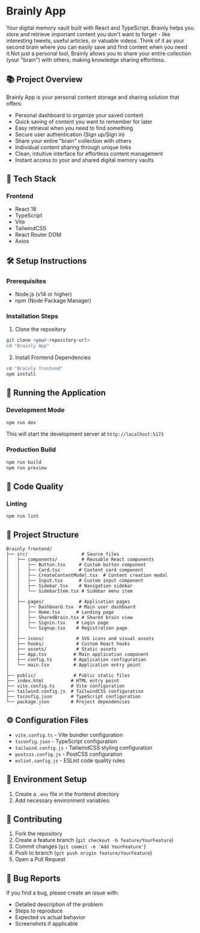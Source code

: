 # Brainly App

Your digital memory vault built with React and TypeScript. Brainly helps you store and retrieve important content you don't want to forget - like interesting tweets, useful articles, or valuable videos. Think of it as your second brain where you can easily save and find content when you need it.Not just a personal tool, Brainly allows you to share your entire collection (your "brain") with others, making knowledge sharing effortless.

## 📚 Project Overview

Brainly App is your personal content storage and sharing solution that offers:
- Personal dashboard to organize your saved content
- Quick saving of content you want to remember for later
- Easy retrieval when you need to find something
- Secure user authentication (Sign up/Sign in)
- Share your entire "brain" collection with others
- Individual content sharing through unique links
- Clean, intuitive interface for effortless content management
- Instant access to your and shared digital memory vaults

## 🚀 Tech Stack

### Frontend
- React 18
- TypeScript
- Vite
- TailwindCSS
- React Router DOM
- Axios

## 🛠️ Setup Instructions

### Prerequisites
- Node.js (v14 or higher)
- npm (Node Package Manager)

### Installation Steps

1. Clone the repository
```bash
git clone <your-repository-url>
cd "Brainly App"
```

2. Install Frontend Dependencies
```bash
cd "Brainly frontend"
npm install
```

## 🚀 Running the Application

### Development Mode
```bash
npm run dev
```
This will start the development server at `http://localhost:5173`

### Production Build
```bash
npm run build
npm run preview
```

## 🧪 Code Quality

### Linting
```bash
npm run lint
```

## 📁 Project Structure

```
Brainly frontend/
├── src/                    # Source files
│   ├── components/         # Reusable React components
│   │   ├── Button.tsx     # Custom button component
│   │   ├── Card.tsx       # Content card component
│   │   ├── CreateContentModel.tsx  # Content creation modal
│   │   ├── Input.tsx      # Custom input component
│   │   ├── Sidebar.tsx    # Navigation sidebar
│   │   └── SidebarItem.tsx # Sidebar menu item
│   │
│   ├── pages/             # Application pages
│   │   ├── Dashboard.tsx  # Main user dashboard
│   │   ├── Home.tsx      # Landing page
│   │   ├── SharedBrain.tsx # Shared brain view
│   │   ├── Signin.tsx    # Login page
│   │   └── Signup.tsx    # Registration page
│   │
│   ├── icons/            # SVG icons and visual assets
│   ├── hooks/            # Custom React hooks
│   ├── assets/           # Static assets
│   ├── App.tsx          # Main application component
│   ├── config.ts        # Application configuration
│   └── main.tsx         # Application entry point
│
├── public/              # Public static files
├── index.html          # HTML entry point
├── vite.config.ts      # Vite configuration
├── tailwind.config.js  # TailwindCSS configuration
├── tsconfig.json       # TypeScript configuration
└── package.json        # Project dependencies
```

## ⚙️ Configuration Files

- `vite.config.ts` - Vite bundler configuration
- `tsconfig.json` - TypeScript configuration
- `tailwind.config.js` - TailwindCSS styling configuration
- `postcss.config.js` - PostCSS configuration
- `eslint.config.js` - ESLint code quality rules

## 🔧 Environment Setup

1. Create a `.env` file in the frontend directory
2. Add necessary environment variables:


## 🤝 Contributing

1. Fork the repository
2. Create a feature branch (`git checkout -b feature/YourFeature`)
3. Commit changes (`git commit -m 'Add YourFeature'`)
4. Push to branch (`git push origin feature/YourFeature`)
5. Open a Pull Request

## 🐛 Bug Reports

If you find a bug, please create an issue with:
- Detailed description of the problem
- Steps to reproduce
- Expected vs actual behavior
- Screenshots if applicable
